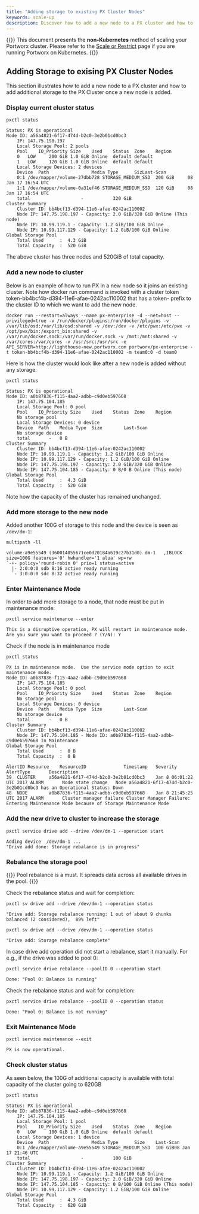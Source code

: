 ```yaml
---
title: "Adding storage to existing PX Cluster Nodes"
keywords: scale-up
description: Discover how to add a new node to a PX cluster and how to add additional storage to the PX Cluster once a new node is added.  Try it for yourself today.
---
```


{{<info>}}
This document presents the **non-Kubernetes** method of scaling your Portworx cluster. Please refer to the [Scale or Restrict](/portworx-install-with-kubernetes/operate-and-maintain-on-kubernetes/troubleshooting/scale-or-restrict/) page if you are running Portworx on Kubernetes.
{{</info>}}

## Adding Storage to exising PX Cluster Nodes

This section illustrates how to add a new node to a PX cluster and how to add additional storage to the PX Cluster once a new node is added.

### Display current cluster status

```text
pxctl status
```

```output
Status: PX is operational
Node ID: a56a4821-6f17-474d-b2c0-3e2b01cd0bc3
	IP: 147.75.198.197
 	Local Storage Pool: 2 pools
	Pool	IO_Priority	Size	Used	Status	Zone	Region
	0	LOW		200 GiB	1.0 GiB	Online	default	default
	1	LOW		120 GiB	1.0 GiB	Online	default	default
	Local Storage Devices: 2 devices
	Device	Path				Media Type		SizLast-Scan
	0:1	/dev/mapper/volume-27dbb728	STORAGE_MEDIUM_SSD	200 GiB		08 Jan 17 16:54 UTC
	1:1	/dev/mapper/volume-0a31ef46	STORAGE_MEDIUM_SSD	120 GiB		08 Jan 17 16:54 UTC
	total					-			320 GiB
Cluster Summary
	Cluster ID: bb4bcf13-d394-11e6-afae-0242ac110002
	Node IP: 147.75.198.197 - Capacity: 2.0 GiB/320 GiB Online (This node)
	Node IP: 10.99.119.1 - Capacity: 1.2 GiB/100 GiB Online
	Node IP: 10.99.117.129 - Capacity: 1.2 GiB/100 GiB Online
Global Storage Pool
	Total Used    	:  4.3 GiB
	Total Capacity	:  520 GiB
```

The above cluster has three nodes and 520GiB of total capacity.

### Add a new node to cluster

Below is an example of how to run PX in a new node so it joins an existing cluster. Note how docker run command is invoked with a cluster token token-bb4bcf4b-d394-11e6-afae-0242ac110002 that has a token- prefix to the cluster ID to which we want to add the new node.

```text
docker run --restart=always --name px-enterprise -d --net=host --privileged=true -v /run/docker/plugins:/run/docker/plugins -v /var/lib/osd:/var/lib/osd:shared -v /dev:/dev -v /etc/pwx:/etc/pwx -v /opt/pwx/bin:/export_bin:shared -v /var/run/docker.sock:/var/run/docker.sock -v /mnt:/mnt:shared -v /var/cores:/var/cores -v /usr/src:/usr/src -e API_SERVER=http://lighthouse-new.portworx.com portworx/px-enterprise -t token-bb4bcf4b-d394-11e6-afae-0242ac110002 -m team0:0 -d team0
```

Here is how the cluster would look like after a new node is added without any storage:

```text
pxctl status
```

```output
Status: PX is operational
Node ID: a0b87836-f115-4aa2-adbb-c9d0eb597668
	IP: 147.75.104.185
 	Local Storage Pool: 0 pool
	Pool	IO_Priority	Size	Used	Status	Zone	Region
	No storage pool
	Local Storage Devices: 0 device
	Device	Path	Media Type	Size		Last-Scan
	No storage device
	total		-	0 B
Cluster Summary
	Cluster ID: bb4bcf13-d394-11e6-afae-0242ac110002
	Node IP: 10.99.119.1 - Capacity: 1.2 GiB/100 GiB Online
	Node IP: 10.99.117.129 - Capacity: 1.2 GiB/100 GiB Online
	Node IP: 147.75.198.197 - Capacity: 2.0 GiB/320 GiB Online
	Node IP: 147.75.104.185 - Capacity: 0 B/0 B Online (This node)
Global Storage Pool
	Total Used    	:  4.3 GiB
	Total Capacity	:  520 GiB
```

Note how the capacity of the cluster has remained unchanged.

### Add more storage to the new node

Added another 100G of storage to this node and the device is seen as `/dev/dm-1`:

```text
multipath -ll
```

```output
volume-a9e55549 (360014055671ce0d20184a619c27b31d0) dm-1   ,IBLOCK
size=100G features='0' hwhandler='1 alua' wp=rw
`-+- policy='round-robin 0' prio=1 status=active
  |- 2:0:0:0 sdb 8:16 active ready running
  `- 3:0:0:0 sdc 8:32 active ready running

```

### Enter Maintenance Mode

In order to add more storage to a node, that node must be put in maintenance mode:

```text
pxctl service maintenance --enter
```

```output
This is a disruptive operation, PX will restart in maintenance mode.
Are you sure you want to proceed ? (Y/N): Y
```

Check if the node is in maintenance mode

```text
pxctl status
```

```output
PX is in maintenance mode.  Use the service mode option to exit maintenance mode.
Node ID: a0b87836-f115-4aa2-adbb-c9d0eb597668
	IP: 147.75.104.185
 	Local Storage Pool: 0 pool
	Pool	IO_Priority	Size	Used	Status	Zone	Region
	No storage pool
	Local Storage Devices: 0 device
	Device	Path	Media Type	Size		Last-Scan
	No storage device
	total		-	0 B
Cluster Summary
	Cluster ID: bb4bcf13-d394-11e6-afae-0242ac110002
	Node IP: 147.75.104.185 - Node ID: a0b87836-f115-4aa2-adbb-c9d0eb597668 In Maintenance
Global Storage Pool
	Total Used    	:  0 B
	Total Capacity	:  0 B

AlertID	Resource	ResourceID				Timestamp	Severity	AlertType		Description
39	CLUSTER		a56a4821-6f17-474d-b2c0-3e2b01cd0bc3	Jan 8 06:01:22 UTC 2017	ALARM		Node state change	Node a56a4821-6f17-474d-b2c0-3e2b01cd0bc3 has an Operational Status: Down
48	NODE		a0b87836-f115-4aa2-adbb-c9d0eb597668	Jan 8 21:45:25 UTC 2017	ALARM		Cluster manager failure	Cluster Manager Failure: Entering Maintenance Mode because of Storage Maintenance Mode
```

### Add the new drive to cluster to increase the storage

```text
pxctl service drive add --drive /dev/dm-1 --operation start
```

```output
Adding device  /dev/dm-1 ...
"Drive add done: Storage rebalance is in progress"
```

### Rebalance the storage pool

{{<info>}}
Pool rebalance is a must. It spreads data across all available drives in the pool.
{{</info>}}

Check the rebalance status and wait for completion:

```text
pxctl sv drive add --drive /dev/dm-1 --operation status
```

```output
"Drive add: Storage rebalance running: 1 out of about 9 chunks balanced (2 considered),  89% left"
```

```text
pxctl sv drive add --drive /dev/dm-1 --operation status
```

```output
"Drive add: Storage rebalance complete"
```

In case drive add operation did not start a rebalance, start it manually.
For e.g., if the drive was added to pool 0:

```text
pxctl service drive rebalance --poolID 0 --operation start
```

```output
Done: "Pool 0: Balance is running"
```

Check the rebalance status and wait for completion:

```text
pxctl service drive rebalance --poolID 0 --operation status
```

```output
Done: "Pool 0: Balance is not running"
```

### Exit Maintenance Mode

```text
pxctl service maintenance --exit
```

```output
PX is now operational.
```

### Check cluster status

As seen below, the 100G of additional capacity is available with total capacity of the cluster going to 620GB

```text
pxctl status
```

```output
Status: PX is operational
Node ID: a0b87836-f115-4aa2-adbb-c9d0eb597668
	IP: 147.75.104.185
 	Local Storage Pool: 1 pool
	Pool	IO_Priority	Size	Used	Status	Zone	Region
	0	LOW		100 GiB	1.0 GiB	Online	default	default
	Local Storage Devices: 1 device
	Device	Path				Media Type		Size	Last-Scan
	0:1	/dev/mapper/volume-a9e55549	STORAGE_MEDIUM_SSD	100 GiB08 Jan 17 21:46 UTC
	total					-			100 GiB
Cluster Summary
	Cluster ID: bb4bcf13-d394-11e6-afae-0242ac110002
	Node IP: 10.99.119.1 - Capacity: 1.2 GiB/100 GiB Online
	Node IP: 147.75.198.197 - Capacity: 2.0 GiB/320 GiB Online
	Node IP: 147.75.104.185 - Capacity: 0 B/100 GiB Online (This node)
	Node IP: 10.99.117.129 - Capacity: 1.2 GiB/100 GiB Online
Global Storage Pool
	Total Used    	:  4.3 GiB
	Total Capacity	:  620 GiB
```

